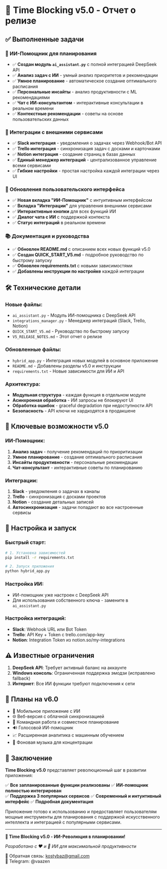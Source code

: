 # 🚀 Time Blocking v5.0 - Отчет о релизе

## ✅ Выполненные задачи

### 🤖 ИИ-Помощник для планирования
- ✅ **Создан модуль `ai_assistant.py`** с полной интеграцией DeepSeek API
- ✅ **Анализ задач с ИИ** - умный анализ приоритетов и рекомендации
- ✅ **Умное планирование** - автоматическое создание оптимального расписания
- ✅ **Персональные инсайты** - анализ продуктивности с ML рекомендациями
- ✅ **Чат с ИИ-консультантом** - интерактивные консультации в реальном времени
- ✅ **Контекстные рекомендации** - советы на основе пользовательских данных

### 🔗 Интеграции с внешними сервисами
- ✅ **Slack интеграция** - уведомления о задачах через Webhook/Bot API
- ✅ **Trello интеграция** - синхронизация задач с досками и карточками
- ✅ **Notion интеграция** - создание страниц в базах данных
- ✅ **Единый менеджер интеграций** - централизованное управление всеми сервисами
- ✅ **Гибкие настройки** - простая настройка каждой интеграции через UI

### 🎨 Обновления пользовательского интерфейса
- ✅ **Новая вкладка "ИИ-Помощник"** с интуитивным интерфейсом
- ✅ **Вкладка "Интеграции"** для управления внешними сервисами
- ✅ **Интерактивные кнопки** для всех функций ИИ
- ✅ **Диалог чата с ИИ** с поддержкой контекста
- ✅ **Статус интеграций** в реальном времени

### 📚 Документация и руководства
- ✅ **Обновлен README.md** с описанием всех новых функций v5.0
- ✅ **Создан QUICK_START_V5.md** - подробное руководство по быстрому запуску
- ✅ **Обновлен requirements.txt** с новыми зависимостями
- ✅ **Добавлены инструкции по настройке** каждой интеграции

## 🛠 Технические детали

### Новые файлы:
- `ai_assistant.py` - Модуль ИИ-помощника с DeepSeek API
- `integrations_manager.py` - Менеджер интеграций (Slack, Trello, Notion)
- `QUICK_START_V5.md` - Руководство по быстрому запуску
- `V5_RELEASE_NOTES.md` - Этот отчет о релизе

### Обновленные файлы:
- `hybrid_app.py` - Интеграция новых модулей в основное приложение
- `README.md` - Добавлены разделы v5.0 и инструкции
- `requirements.txt` - Новые зависимости для ИИ и API

### Архитектура:
- **Модульная структура** - каждая функция в отдельном модуле
- **Асинхронная обработка** - ИИ запросы не блокируют UI
- **Обработка ошибок** - graceful degradation при недоступности API
- **Безопасность** - API ключи не хардкодятся в продакшене

## 🎯 Ключевые возможности v5.0

### ИИ-Помощник:
1. **Анализ задач** - получение рекомендаций по приоритизации
2. **Умное планирование** - создание оптимального расписания
3. **Инсайты продуктивности** - персональные рекомендации
4. **Чат-консультант** - интерактивные советы по планированию

### Интеграции:
1. **Slack** - уведомления о задачах в каналы
2. **Trello** - синхронизация с досками проектов
3. **Notion** - создание детальных записей
4. **Автосинхронизация** - задачи попадают во все настроенные сервисы

## 🔧 Настройка и запуск

### Быстрый старт:
```bash
# 1. Установка зависимостей
pip install -r requirements.txt

# 2. Запуск приложения
python hybrid_app.py
```

### Настройка ИИ:
- ИИ-помощник уже настроен с DeepSeek API
- Для использования собственного ключа - замените в `ai_assistant.py`

### Настройка интеграций:
- **Slack**: Webhook URL или Bot Token
- **Trello**: API Key + Token с trello.com/app-key
- **Notion**: Integration Token из notion.so/my-integrations

## ⚠️ Известные ограничения

1. **DeepSeek API**: Требует активный баланс на аккаунте
2. **Windows консоль**: Ограниченная поддержка эмодзи (исправлено fallback)
3. **Интернет**: Все ИИ функции требуют подключения к сети

## 🔮 Планы на v6.0

- 📱 Мобильное приложение с ИИ
- 🌐 Веб-версия с облачной синхронизацией  
- 👥 Командная работа и совместное планирование
- 🔊 Голосовой ИИ-помощник
- 📈 Расширенная аналитика с машинным обучением
- 🎵 Фоновая музыка для концентрации

## 🎉 Заключение

**Time Blocking v5.0** представляет революционный шаг в развитии приложения:

✅ **Все запланированные функции реализованы**
✅ **ИИ-помощник полностью интегрирован**  
✅ **Поддержка 3 популярных сервисов**
✅ **Современный и интуитивный интерфейс**
✅ **Подробная документация**

Приложение готово к использованию и предоставляет пользователям мощные инструменты для планирования с поддержкой искусственного интеллекта и интеграцией с популярными сервисами.

---

**🚀 Time Blocking v5.0 - ИИ-Революция в планировании!**

*Разработано с ❤️ и 🤖 ИИ для максимальной продуктивности*

📧 Обратная связь: kostybaz@gmail.com  
💬 Telegram: @vaazen
